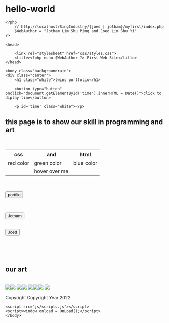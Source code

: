 # hello-world
<!DOCTYPE html>
<html>

    <?php
        // http://localhost/SingIndustry/{joed | jotham}/myfirst/index.php         
        $WebAuthor = "Jotham Lim Shu Ping and Joed Lim Shu Yi"
    ?>

    <head>
    
        <link rel="stylesheet" href="css/styles.css">
        <title><?php echo $WebAuthor ?> First Web Site</title>
    </head>
    
    <body class="backgroundrain">
    <div class="center">
        <h1 class="white">twins portfolio</h1>
        
        <button type="button" onclick="document.getElementById('time').innerHTML = Date()">click to diplay time</button>

        <p id='time' class="white"></p>

<h2 class="white">this page is to show our skill in programming and art</h2>
<br>
<table class="customers stuff">
        <tr>
            <th>css</th><th>and</th><th>html</th>
        </tr>
        <tr>
            <td class= "red">red color</td><td class="green">green color</td><td class="blue">blue color</td>
        </tr>
        <tr>
            <td class=""></td><td class="">hover over me</td><td class=""></td>
        </tr>
    </table>
<br>
<br>

<div>
    <div class="">
<button type="button" onclick="myfunction1()" class="">portflio</button>

<p id="first" class="white infobox"></p>

<script> 
 function myfunction1() {
     document.getElementById("first").innerHTML = "this portfolio was done by Joed and Jotham Lim.Joed did all the graphics and art and Jotham did all the HTML,CSS,Javascript etc."
 }
 </script>

<br>

<button type="button" onclick="myfunction2()">Jotham</button>

 <p id="second" class="white infobox"></p>

 <script> 
 function myfunction2() {
     document.getElementById("second").innerHTML = "Hi I'm Jotham.I am a 12 years old and I did the HTMl,CSS and Jvscript."
 }
</script> 

<br>
<button type="button" onclick="myfunction3()">Joed</button>

 <p id="third" class="white infobox"></p>

 <script> 
 function myfunction3() {
     document.getElementById("third").innerHTML = "Hi I'm Joed.I am 12 years old and i like to draw and animate."
 }
</script>
</div>
</div>


<br>
<br>
<br>
<div>
<h2 class="white">our art</h2>
<br>
<div class="sb"><img src="../globalimg/emotion_1.0.png"><img src="../globalimg/christmas_tree1.png">
<img src="../globalimg/puppet_mask_1.0.png"><img src="../globalimg/christmas_tree_1.0.png">
<img src="../globalimg/raf.png"><img src="../globalimg/eye-animation1.0.gif"><img src="../globalimg/dagger1.0.png">
<img src="../globalimg/unfinish_work_from_joed.png">
 </script>
</div>
</div>
<canvas id="canvas"></canvas>


</body>
    <footer> 
        <p class="footer-credit">Copyright <span id="CopyrightYear">Copyright Year 2022</span> <?php echo $WebAuthor ?></p>
    </footer>

    <script src="js/scripts.js"></script> 
    <script>window.onload = OnLoad();</script>
    </body>
</html>
